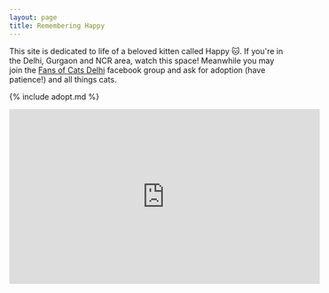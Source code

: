 ```yaml
---
layout: page
title: Remembering Happy
---
```


This site is dedicated to life of a beloved kitten called Happy 🐱. If you're in
the Delhi, Gurgaon and NCR area, watch this space! Meanwhile you may join the
[Fans of Cats Delhi](https://www.facebook.com/groups/850715891625822/)
facebook group and ask for adoption (have patience!) and all things cats.

{% include adopt.md %}

<div class="embed-responsive embed-responsive-16by9">
<iframe width="560" height="315" src="https://www.youtube.com/embed/pKbkPPiKX24?rel=0" frameborder="0" allow="autoplay; encrypted-media" allowfullscreen></iframe>
</div>
